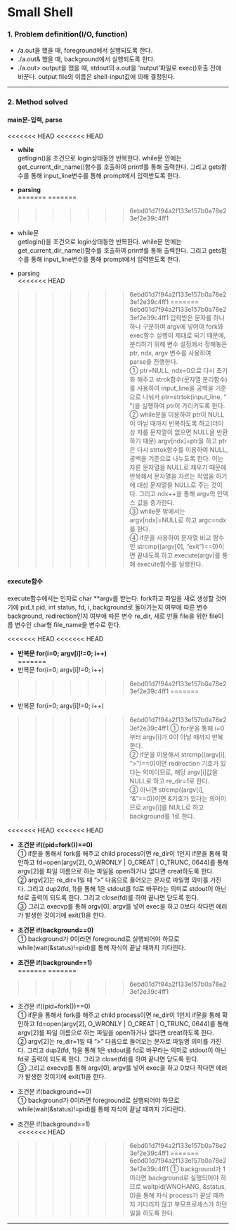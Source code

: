 # Small Shell

### 1. Problem definition(I/O, function)  
 * /a.out을 했을 때, foreground에서 실행되도록 한다.  
 * ./a.out& 했을 때, background에서 실행되도록 한다.  
 * ./a.out> output을 했을 때, stdout의 a.out을 ‘output’파일로 exec()호출 전에 바꾼다. output file의 이름은 shell-input값에 의해 결정된다.  
---------------------------------------------
### 2. Method solved
#### main문-입력, parse  
<<<<<<< HEAD
<<<<<<< HEAD
 * __while__  
  getlogin()을 조건으로 login상태동안 반복한다. while문 안에는 get_current_dir_name()함수를 호출하여 printf를 통해 출력한다. 그리고 gets함수를 통해 input_line변수를 통해 prompt에서 입력받도록 한다.  
    
 * __parsing__  
=======
=======
>>>>>>> 6ebd01d7f94a2f133e157b0a78e23ef2e39c4ff1
 * while문  
  getlogin()을 조건으로 login상태동안 반복한다. while문 안에는 get_current_dir_name()함수를 호출하여 printf를 통해 출력한다. 그리고 gets함수를 통해 input_line변수를 통해 prompt에서 입력받도록 한다.  
    
 * parsing  
<<<<<<< HEAD
>>>>>>> 6ebd01d7f94a2f133e157b0a78e23ef2e39c4ff1
=======
>>>>>>> 6ebd01d7f94a2f133e157b0a78e23ef2e39c4ff1
  입력받은 문자를 하나하나 구분하여 argv에 넣어야 fork와 exec함수 실행이 제대로 되기 때문에, 분리하기 위해 변수 설정에서 정해놓은 ptr, ndx, argv 변수를 사용하여 parse을 진행한다.  
  ① ptr=NULL, ndx=0으로 다시 초기화 해주고 strok함수(문자열 분리함수)를 사용하여 input_line을 공백을 기준으로 나눠서 ptr=strtok(input_line, “ ”)을 실행하여 ptr이 가리키도록 한다.  
  ② while문을 이용하여 ptr이 NULL이 아닐 때까지 반복하도록 하고(더이상 자를 문자열이 없으면 NULL을 반환하기 때문) argv[ndx]=ptr을 하고 ptr은 다시 strtok함수를 이용하여 NULL, 공백을 기준으로 나누도록 한다. 이는 자른 문자열을 NULL로 채우기 때문에 반복해서 문자열을 자르는 작업을 하기에 대상 문자열을 NULL로 주는 것이다. 그리고 ndx++을 통해 argv의 인덱스 값을 증가한다.  
  ③ while문 밖에서는 argv[ndx]=NULL로 하고 argc=ndx를 한다.  
  ④ if문을 사용하여 문자열 비교 함수인 strcmp((argv[0], “exit”)==0)이면 끝내도록 하고 execute(argv)를 통해 execute함수를 실행한다.    
  
#### execute함수  
 execute함수에서는 인자로 char **argv를 받는다. fork하고 파일을 새로 생성할 것이기에 pid_t pid, int status, fd, i, background로 돌아가는지 여부에 따른 변수 background, redirection인지 여부에 따른 변수 re_dir, 새로 만들 file을 위한 file이름 변수인 char형 file_name을 변수로 한다.  
  
<<<<<<< HEAD
<<<<<<< HEAD
 * __반복문 for(i=0; argv[i]!=0; i++)__  
=======
 * 반복문 for(i=0; argv[i]!=0; i++)  
>>>>>>> 6ebd01d7f94a2f133e157b0a78e23ef2e39c4ff1
=======
 * 반복문 for(i=0; argv[i]!=0; i++)  
>>>>>>> 6ebd01d7f94a2f133e157b0a78e23ef2e39c4ff1
  ① for문을 통해 i=0부터 argv[i]가 0이 아닐 때까지 반복한다.  
  ② if문을 이용해서 strcmp((argv[i], “>”)==0)이면 redirection 기호가 있다는 의미이므로, 해당 argv[i]값을 NULL로 하고 re_dir=1로 한다.  
  ③ 아니면 strcmp((argv[i], “&”==0))이면 &기호가 있다는 의미이므로 argv[i]를 NULL로 하고 background를 1로 한다.  
  
<<<<<<< HEAD
<<<<<<< HEAD
 * __조건문 if((pid=fork())==0)__  
  ① if문을 통해서 fork를 해주고 child process이면 re_dir이 1인지 if문을 통해 확인하고 fd=open(argv[2], O_WRONLY | O_CREAT | O_TRUNC, 0644)를 통해 argv[2]를 파일 이름으로 하는 파일을 open하거나 없다면 creat하도록 한다.  
  ② argv[2]는 re_dir=1일 때 “>” 다음으로 들어오는 문자로 파일명 의미를 가진다. 그리고 dup2(fd, 1)을 통해 1은 stdout를 fd로 바꾸라는 의미로 stdout이 아닌 fd로 출력이 되도록 한다. 그리고 close(fd)를 하여 끝나면 닫도록 한다.  
  ③ 그리고 execvp를 통해 argv[0], argv를 넣어 exec을 하고 0보다 작다면 에러가 발생한 것이기에 exit(1)을 한다.  
  
 * __조건문 if(background==0)__  
  ① background가 0이라면 foreground로 실행되어야 하므로 while(wait(&status)!=pid)를 통해 자식이 끝날 때까지 기다린다.  
  
 * __조건문 if(background==1)__  
=======
=======
>>>>>>> 6ebd01d7f94a2f133e157b0a78e23ef2e39c4ff1
 * 조건문 if((pid=fork())==0)  
  ① if문을 통해서 fork를 해주고 child process이면 re_dir이 1인지 if문을 통해 확인하고 fd=open(argv[2], O_WRONLY | O_CREAT | O_TRUNC, 0644)를 통해 argv[2]를 파일 이름으로 하는 파일을 open하거나 없다면 creat하도록 한다.  
  ② argv[2]는 re_dir=1일 때 “>” 다음으로 들어오는 문자로 파일명 의미를 가진다. 그리고 dup2(fd, 1)을 통해 1은 stdout를 fd로 바꾸라는 의미로 stdout이 아닌 fd로 출력이 되도록 한다. 그리고 close(fd)를 하여 끝나면 닫도록 한다.  
  ③ 그리고 execvp를 통해 argv[0], argv를 넣어 exec을 하고 0보다 작다면 에러가 발생한 것이기에 exit(1)을 한다.  

 *  조건문 if(background==0)  
  ① background가 0이라면 foreground로 실행되어야 하므로 while(wait(&status)!=pid)를 통해 자식이 끝날 때까지 기다린다.  

 * 조건문 if(background==1)  
<<<<<<< HEAD
>>>>>>> 6ebd01d7f94a2f133e157b0a78e23ef2e39c4ff1
=======
>>>>>>> 6ebd01d7f94a2f133e157b0a78e23ef2e39c4ff1
  ① background가 1이라면 background로 실행되어야 하므로 waitpid(WNOHANG, &status, 0)을 통해 자식 process가 끝날 때까지 기다리지 않고 부모프로세스가 하던 일을 하도록 한다.  

-------------------------